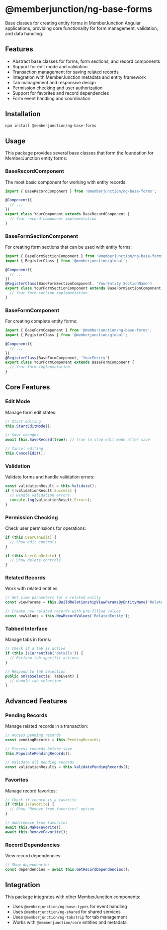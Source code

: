 # @memberjunction/ng-base-forms

Base classes for creating entity forms in MemberJunction Angular applications, providing core functionality for form management, validation, and data handling.

## Features

- Abstract base classes for forms, form sections, and record components
- Support for edit mode and validation
- Transaction management for saving related records
- Integration with MemberJunction metadata and entity framework
- Tab management and responsive design
- Permission checking and user authorization
- Support for favorites and record dependencies
- Form event handling and coordination

## Installation

```bash
npm install @memberjunction/ng-base-forms
```

## Usage

This package provides several base classes that form the foundation for MemberJunction entity forms:

### BaseRecordComponent

The most basic component for working with entity records:

```typescript
import { BaseRecordComponent } from '@memberjunction/ng-base-forms';

@Component({
  // ...
})
export class YourComponent extends BaseRecordComponent {
  // Your record component implementation
}
```

### BaseFormSectionComponent

For creating form sections that can be used with entity forms:

```typescript
import { BaseFormSectionComponent } from '@memberjunction/ng-base-forms';
import { RegisterClass } from '@memberjunction/global';

@Component({
  // ...
})
@RegisterClass(BaseFormSectionComponent, 'YourEntity.SectionName')
export class YourFormSectionComponent extends BaseFormSectionComponent {
  // Your form section implementation
}
```

### BaseFormComponent

For creating complete entity forms:

```typescript
import { BaseFormComponent } from '@memberjunction/ng-base-forms';
import { RegisterClass } from '@memberjunction/global';

@Component({
  // ...
})
@RegisterClass(BaseFormComponent, 'YourEntity')
export class YourFormComponent extends BaseFormComponent {
  // Your form implementation
}
```

## Core Features

### Edit Mode

Manage form edit states:

```typescript
// Start editing
this.StartEditMode();

// Save changes
await this.SaveRecord(true); // true to stop edit mode after save

// Cancel editing
this.CancelEdit();
```

### Validation

Validate forms and handle validation errors:

```typescript
const validationResult = this.Validate();
if (!validationResult.Success) {
  // Handle validation errors
  console.log(validationResult.Errors);
}
```

### Permission Checking

Check user permissions for operations:

```typescript
if (this.UserCanEdit) {
  // Show edit controls
}

if (this.UserCanDelete) {
  // Show delete controls
}
```

### Related Records

Work with related entities:

```typescript
// Get view parameters for a related entity
const viewParams = this.BuildRelationshipViewParamsByEntityName('RelatedEntity');

// Create new related records with pre-filled values
const newValues = this.NewRecordValues('RelatedEntity');
```

### Tabbed Interface

Manage tabs in forms:

```typescript
// Check if a tab is active
if (this.IsCurrentTab('details')) {
  // Perform tab-specific actions
}

// Respond to tab selection
public onTabSelect(e: TabEvent) {
  // Handle tab selection
}
```

## Advanced Features

### Pending Records

Manage related records in a transaction:

```typescript
// Access pending records
const pendingRecords = this.PendingRecords;

// Process records before save
this.PopulatePendingRecords();

// Validate all pending records
const validationResults = this.ValidatePendingRecords();
```

### Favorites

Manage record favorites:

```typescript
// Check if record is a favorite
if (this.IsFavorite) {
  // Show "Remove from favorites" option
}

// Add/remove from favorites
await this.MakeFavorite();
await this.RemoveFavorite();
```

### Record Dependencies

View record dependencies:

```typescript
// Show dependencies
const dependencies = await this.GetRecordDependencies();
```

## Integration

This package integrates with other MemberJunction components:
- Uses `@memberjunction/ng-base-types` for event handling
- Uses `@memberjunction/ng-shared` for shared services
- Uses `@memberjunction/ng-tabstrip` for tab management
- Works with `@memberjunction/core` entities and metadata